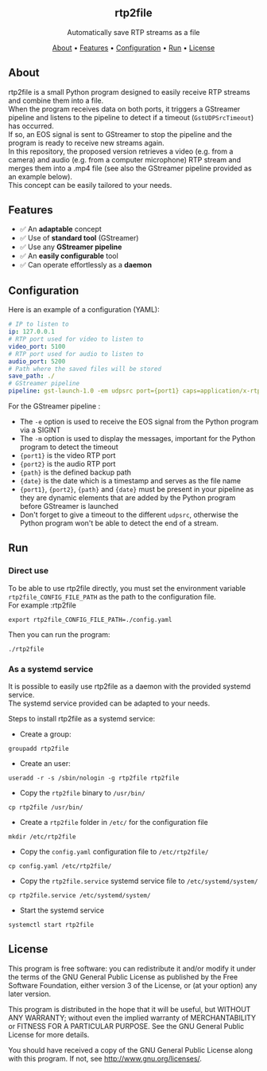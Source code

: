 
<h2 align="center">rtp2file</h2>
<p align="center">Automatically save RTP streams as a file </p>
<p align="center">
    <a href="#about">About</a> •
    <a href="#features">Features</a> •
    <a href="#configuration">Configuration</a> •
    <a href="#run">Run</a> •
    <a href="#license">License</a>
</p>

## About

rtp2file is a small Python program designed to easily receive RTP streams and combine them into a file.  
When the program receives data on both ports, it triggers a GStreamer pipeline and listens to the pipeline to detect if a timeout (`GstUDPSrcTimeout`) has occurred.  
If so, an EOS signal is sent to GStreamer to stop the pipeline and the program is ready to receive new streams again.  
In this repository, the proposed version retrieves a video (e.g. from a camera) and audio (e.g. from a computer microphone) RTP stream and merges them into a .mp4 file (see also the GStreamer pipeline provided as an example below).  
This concept can be easily tailored to your needs.

## Features

- ✅ An **adaptable** concept
- ✅ Use of **standard tool** (GStreamer)
- ✅ Use any **GStreamer pipeline**
- ✅ An **easily configurable** tool
- ✅ Can operate effortlessly as a **daemon**

## Configuration

Here is an example of a configuration (YAML): 
```yaml
# IP to listen to
ip: 127.0.0.1
# RTP port used for video to listen to
video_port: 5100
# RTP port used for audio to listen to
audio_port: 5200
# Path where the saved files will be stored
save_path: ./
# GStreamer pipeline
pipeline: gst-launch-1.0 -em udpsrc port={port1} caps=application/x-rtp,media=video,encoding-name=H264,payload=96 timeout=2000000000 ! queue ! rtph264depay ! queue ! h264parse ! queue ! mp4mux name=mux ! queue ! filesink location={path}/{date}.mp4 udpsrc port={port2} caps=application/x-rtp,media=audio,encoding-name=OPUS,payload=96 timeout=2000000000 ! queue ! rtpopusdepay ! queue ! opusparse ! queue !mux.
```

For the GStreamer pipeline :
- The `-e` option is used to receive the EOS signal from the Python program via a SIGINT
- The `-m` option is used to display the messages, important for the Python program to detect the timeout
- `{port1}` is the video RTP port
- `{port2}` is the audio RTP port
- `{path}` is the defined backup path
- `{date}` is the date which is a timestamp and serves as the file name
- `{port1}`, `{port2}`, `{path}` and `{date}` must be present in your pipeline as they are dynamic elements that are added by the Python program before GStreamer is launched
- Don't forget to give a timeout to the different `udpsrc`, otherwise the Python program won't be able to detect the end of a stream.

## Run
### Direct use

To be able to use rtp2file directly, you must set the environment variable `rtp2file_CONFIG_FILE_PATH` as the path to the configuration file.  
For example :rtp2file
```
export rtp2file_CONFIG_FILE_PATH=./config.yaml
```
Then you can run the program:
```
./rtp2file
```

### As a systemd service

It is possible to easily use rtp2file as a daemon with the provided systemd service.  
The systemd service provided can be adapted to your needs.

Steps to install rtp2file as a systemd service:

- Create a group:

```
groupadd rtp2file
```

 - Create an user:

```
useradd -r -s /sbin/nologin -g rtp2file rtp2file
```

- Copy the `rtp2file` binary to `/usr/bin/`

```
cp rtp2file /usr/bin/
```

- Create a `rtp2file` folder in `/etc/` for the configuration file

```
mkdir /etc/rtp2file
```

- Copy the `config.yaml` configuration file to `/etc/rtp2file/`

```
cp config.yaml /etc/rtp2file/
```

- Copy the `rtp2file.service` systemd service file to `/etc/systemd/system/`

```
cp rtp2file.service /etc/systemd/system/
```

- Start the systemd service

```
systemctl start rtp2file
```

## License

This program is free software: you can redistribute it and/or modify it under the terms of the GNU General Public License as published by the Free Software Foundation, either version 3 of the License, or (at your option) any later version.

This program is distributed in the hope that it will be useful, but WITHOUT ANY WARRANTY; without even the implied warranty of MERCHANTABILITY or FITNESS FOR A PARTICULAR PURPOSE. See the GNU General Public License for more details.

You should have received a copy of the GNU General Public License along with this program. If not, see http://www.gnu.org/licenses/.
